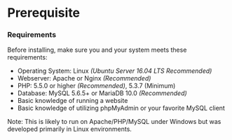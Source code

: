 # Prerequisite
### Requirements
Before installing, make sure you and your system meets these requirements:
- Operating System: Linux *(Ubuntu Server 16.04 LTS Recommended)*
- Webserver: Apache or Nginx *(Recommended)*
- PHP: 5.5.0 or higher *(Recommended)*, 5.3.7 (Minimum)
- Database: MySQL 5.6.5+ or MariaDB 10.0 *(Recommended)*
- Basic knowledge of running a website
- Basic knowledge of utilizing phpMyAdmin or your favorite MySQL client

Note: This is likely to run on Apache/PHP/MySQL under Windows but was developed primarily in Linux environments.

